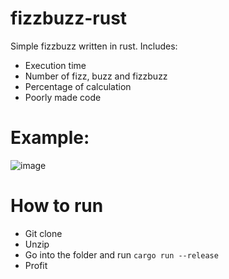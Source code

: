 # fizzbuzz-rust
Simple fizzbuzz written in rust. Includes:
- Execution time
- Number of fizz, buzz and fizzbuzz
- Percentage of calculation
- Poorly made code

# Example:
![image](https://user-images.githubusercontent.com/42645784/199537253-156dbe15-ff34-41af-b334-a674db173e0e.png)

# How to run
- Git clone
- Unzip
- Go into the folder and run `cargo run --release`
- Profit
